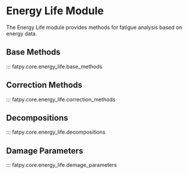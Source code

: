 # Energy Life Module

The Energy Life module provides methods for fatigue analysis based on energy data.

## Base Methods

::: fatpy.core.energy_life.base_methods

## Correction Methods

::: fatpy.core.energy_life.correction_methods

## Decompositions

::: fatpy.core.energy_life.decompositions

## Damage Parameters

::: fatpy.core.energy_life.demage_parameters
